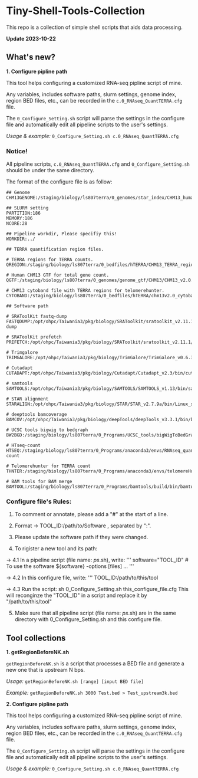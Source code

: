 # Tiny-Shell-Tools-Collection
This repo is a collection of simple shell scripts that aids data processing.

**Update 2023-10-22**

## What's new?

**1. Configure pipline path**

This tool helps configuring a customized RNA-seq pipline script of mine.

Any variables, includes software paths, slurm settings, genome index, region BED files, etc., can be recorded in the `c.0_RNAseq_QuantTERRA.cfg` file.

The `0_Configure_Setting.sh` script will parse the settings in the configure file and automatically edit all pipeline scripts to the user's settings.

*Usage & example:* `0_Configure_Setting.sh c.0_RNAseq_QuantTERRA.cfg`

### **Notice!** 

All pipeline scripts, `c.0_RNAseq_QuantTERRA.cfg` and `0_Configure_Setting.sh` should be under the same directory.

The format of the configure file is as follow:

```
## Genome
CHM13GENOME:/staging/biology/ls807terra/0_genomes/star_index/CHM13_human

## SLURM setting
PARTITION:186
MEMORY:186
NCORE:28

## Pipeline workdir, Please specifiy this!
WORKDIR:../

## TERRA quantification region files.

# TERRA regions for TERRA counts.
QREGION:/staging/biology/ls807terra/0_bedfiles/hTERRA/CHM13_TERRA_region_v6.bed

# Human CHM13 GTF for total gene count.
QGTF:/staging/biology/ls807terra/0_genomes/genome_gtf/CHM13/CHM13_v2.0.gtf

# CHM13 cytoband file with TERRA regions for telomerehunter.
CYTOBAND:/staging/biology/ls807terra/0_bedfiles/hTERRA/chm13v2.0_cytobands_allchrs_Add_TERRA_v3.bed

## Software path

# SRAToolKit fastq-dump
FASTQDUMP:/opt/ohpc/Taiwania3/pkg/biology/SRAToolkit/sratoolkit_v2.11.1/bin/fastq-dump

# SRAToolKit prefetch
PREFETCH:/opt/ohpc/Taiwania3/pkg/biology/SRAToolkit/sratoolkit_v2.11.1/bin/prefetch

# Trimgalore
TRIMGALORE:/opt/ohpc/Taiwania3/pkg/biology/TrimGalore/TrimGalore_v0.6.3/trim_galore

# Cutadapt
CUTADAPT:/opt/ohpc/Taiwania3/pkg/biology/Cutadapt/Cutadapt_v2.3/bin/cutadapt

# samtools
SAMTOOLS:/opt/ohpc/Taiwania3/pkg/biology/SAMTOOLS/SAMTOOLS_v1.13/bin/samtools

# STAR alignment
STARALIGN:/opt/ohpc/Taiwania3/pkg/biology/STAR/STAR_v2.7.9a/bin/Linux_x86_64/STAR

# deeptools bamcoverage
BAMCOV:/opt/ohpc/Taiwania3/pkg/biology/deepTools/deepTools_v3.3.1/bin/bamCoverage

# UCSC tools bigwig to bedgraph
BW2BGD:/staging/biology/ls807terra/0_Programs/UCSC_tools/bigWigToBedGraph

# HTseq-count
HTSEQ:/staging/biology/ls807terra/0_Programs/anaconda3/envs/RNAseq_quantTERRA/bin/htseq-count

# Telomerehunter for TERRA count
THNTER:/staging/biology/ls807terra/0_Programs/anaconda3/envs/telomereHunter/bin/telomerehunter

# BAM tools for BAM merge
BAMTOOL:/staging/biology/ls807terra/0_Programs/bamtools/build/bin/bamtools
```
### Configure file's Rules: 

1. To comment or annotate, please add a "#" at the start of a line.

2. Format -> TOOL_ID:/path/to/Software , separated by ":".

3. Please update the software path if they were changed.

4. To rigister a new tool and its path:

-> 4.1 In a pipeline script (file name: *_ps_*.sh), write:
 	       ''' software="TOOL_ID"
 	           # To use the software
 	           ${software} -options [files] ... '''

-> 4.2 In this configure file, write:
 	       ''' TOOL_ID:/path/to/this/tool

-> 4.3 Run the script: sh 0_Configure_Setting.sh this_configure_file.cfg
	       This will reconginze the "TOOL_ID" in a script and replace it by "/path/to/this/tool"

5. Make sure that all pipeline script (file name: *_ps_*.sh) are in the same directory with 0_Configure_Setting.sh and this configure file.


## Tool collections

**1. getRegionBeforeNK.sh** 

`getRegionBeforeNK.sh` is a script that processes a BED file and generate a new one that is upstream N bps.

*Usage:* `getRegionBeforeNK.sh [range] [input BED file]`

*Example:* `getRegionBeforeNK.sh 3000 Test.bed > Test_upstream3k.bed`

**2. Configure pipline path**

This tool helps configuring a customized RNA-seq pipline script of mine.

Any variables, includes software paths, slurm settings, genome index, region BED files, etc., can be recorded in the `c.0_RNAseq_QuantTERRA.cfg` file.

The `0_Configure_Setting.sh` script will parse the settings in the configure file and automatically edit all pipeline scripts to the user's settings.

*Usage & example:* `0_Configure_Setting.sh c.0_RNAseq_QuantTERRA.cfg`
